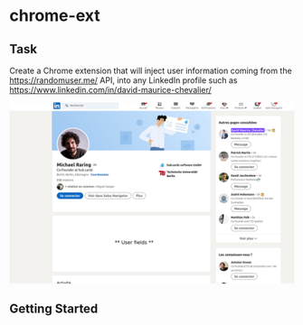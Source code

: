 # chrome-ext

## Task

Create a Chrome extension that will inject user information coming from the https://randomuser.me/ API, into any LinkedIn profile such as https://www.linkedin.com/in/david-maurice-chevalier/

![layout-example](./layout.png)

## Getting Started

